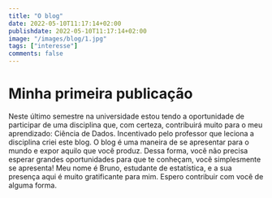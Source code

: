 ```yaml
---
title: "O blog"
date: 2022-05-10T11:17:14+02:00
publishdate: 2022-05-10T11:17:14+02:00
image: "/images/blog/1.jpg"
tags: ["interesse"]
comments: false
---
```

# Minha primeira publicação
Neste último semestre na universidade estou tendo a oportunidade de participar de uma disciplina que, com certeza, contribuirá muito para o meu aprendizado: Ciência de Dados. Incentivado pelo professor que leciona a disciplina criei este blog. 
O blog é uma maneira de se apresentar para o mundo e expor aquilo que você produz. Dessa forma, você não precisa esperar grandes oportunidades para que te conheçam, você simplesmente se apresenta! 
Meu nome é Bruno, estudante de estatística, e a sua presença aqui é muito gratificante para mim. Espero contribuir com você de alguma forma. 
